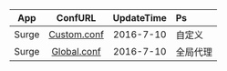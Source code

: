 App|ConfURL|UpdateTime|Ps
---------|:---------:|:---------:|:---------
Surge|[Custom.conf](https://raw.githubusercontent.com/Brywmzl/Conf/master/Custom.conf) |2016-7-10|自定义
Surge|[Global.conf](https://raw.githubusercontent.com/Brywmzl/Conf/master/Global.conf) |2016-7-10|全局代理
